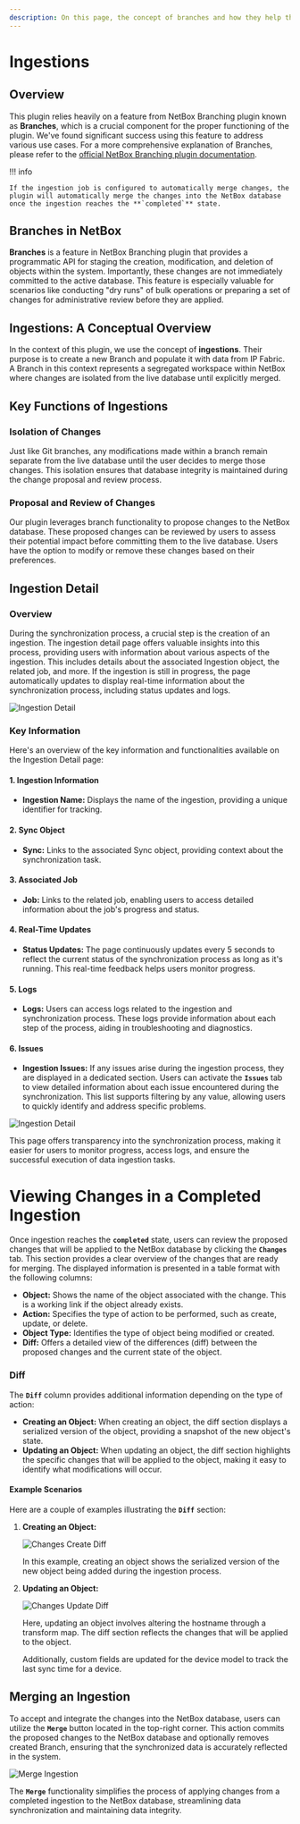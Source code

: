 ```yaml
---
description: On this page, the concept of branches and how they help the NetBox plugin propose changes to the production database.
---
```


# Ingestions

## Overview

This plugin relies heavily on a feature from NetBox Branching plugin known as **Branches**, which is a crucial component for the proper functioning of the plugin. We've found significant success using this feature to address various use cases. For a more comprehensive explanation of Branches, please refer to the [official NetBox Branching plugin documentation](https://docs.netboxlabs.com/netbox-extensions/branching).

!!! info

    If the ingestion job is configured to automatically merge changes, the plugin will automatically merge the changes into the NetBox database once the ingestion reaches the **`completed`** state.

## Branches in NetBox

**Branches** is a feature in NetBox Branching plugin that provides a programmatic API for staging the creation, modification, and deletion of objects within the system. Importantly, these changes are not immediately committed to the active database. This feature is especially valuable for scenarios like conducting "dry runs" of bulk operations or preparing a set of changes for administrative review before they are applied.

## Ingestions: A Conceptual Overview

In the context of this plugin, we use the concept of **ingestions**. Their purpose is to create a new Branch and populate it with data from IP Fabric. A Branch in this context represents a segregated workspace within NetBox where changes are isolated from the live database until explicitly merged.

## Key Functions of Ingestions

### Isolation of Changes

Just like Git branches, any modifications made within a branch remain separate from the live database until the user decides to merge those changes. This isolation ensures that database integrity is maintained during the change proposal and review process.

### Proposal and Review of Changes

Our plugin leverages branch functionality to propose changes to the NetBox database. These proposed changes can be reviewed by users to assess their potential impact before committing them to the live database. Users have the option to modify or remove these changes based on their preferences.

## Ingestion Detail

### Overview

During the synchronization process, a crucial step is the creation of an ingestion. The ingestion detail page offers valuable insights into this process, providing users with information about various aspects of the ingestion. This includes details about the associated Ingestion object, the related job, and more. If the ingestion is still in progress, the page automatically updates to display real-time information about the synchronization process, including status updates and logs.

![Ingestion Detail](../images/user_guide/ingestion_detail.png)

### Key Information

Here's an overview of the key information and functionalities available on the Ingestion Detail page:

#### 1. Ingestion Information

- **Ingestion Name:** Displays the name of the ingestion, providing a unique identifier for tracking.

#### 2. Sync Object

- **Sync:** Links to the associated Sync object, providing context about the synchronization task.

#### 3. Associated Job

- **Job:** Links to the related job, enabling users to access detailed information about the job's progress and status.

#### 4. Real-Time Updates

- **Status Updates:** The page continuously updates every 5 seconds to reflect the current status of the synchronization process as long as it's running. This real-time feedback helps users monitor progress.

#### 5. Logs

- **Logs:** Users can access logs related to the ingestion and synchronization process. These logs provide information about each step of the process, aiding in troubleshooting and diagnostics.

#### 6. Issues

- **Ingestion Issues:** If any issues arise during the ingestion process, they are displayed in a dedicated section. Users can activate the **`Issues`** tab to view detailed information about each issue encountered during the synchronization. This list supports filtering by any value, allowing users to quickly identify and address specific problems.

![Ingestion Detail](../images/user_guide/ingestion_issues.png)

This page offers transparency into the synchronization process, making it easier for users to monitor progress, access logs, and ensure the successful execution of data ingestion tasks.

# Viewing Changes in a Completed Ingestion

Once ingestion reaches the **`completed`** state, users can review the proposed changes that will be applied to the NetBox database by clicking the **`Changes`** tab. This section provides a clear overview of the changes that are ready for merging. The displayed information is presented in a table format with the following columns:

- **Object:** Shows the name of the object associated with the change. This is a working link if the object already exists.
- **Action:** Specifies the type of action to be performed, such as create, update, or delete.
- **Object Type:** Identifies the type of object being modified or created.
- **Diff:** Offers a detailed view of the differences (diff) between the proposed changes and the current state of the object.

### Diff

The **`Diff`** column provides additional information depending on the type of action:

- **Creating an Object:** When creating an object, the diff section displays a serialized version of the object, providing a snapshot of the new object's state.
- **Updating an Object:** When updating an object, the diff section highlights the specific changes that will be applied to the object, making it easy to identify what modifications will occur.

#### Example Scenarios

Here are a couple of examples illustrating the **`Diff`** section:

1. **Creating an Object:**

   ![Changes Create Diff](../images/user_guide/branch_changes_create_diff.png)

   In this example, creating an object shows the serialized version of the new object being added during the ingestion process.

2. **Updating an Object:**

   ![Changes Update Diff](../images/user_guide/branch_changes_update_diff.png)

   Here, updating an object involves altering the hostname through a transform map. The diff section reflects the changes that will be applied to the object.

   Additionally, custom fields are updated for the device model to track the last sync time for a device.

## Merging an Ingestion

To accept and integrate the changes into the NetBox database, users can utilize the **`Merge`** button located in the top-right corner. This action commits the proposed changes to the NetBox database and optionally removes created Branch, ensuring that the synchronized data is accurately reflected in the system.

![Merge Ingestion](../images/user_guide/ingestion_merge.png)

The **`Merge`** functionality simplifies the process of applying changes from a completed ingestion to the NetBox database, streamlining data synchronization and maintaining data integrity.
